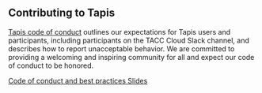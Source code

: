 ## Contributing to Tapis

[Tapis code of conduct](https://tapis-project.org/code-conduct/) outlines our expectations for Tapis users and participants, including participants on the TACC Cloud Slack channel, and describes how to report unacceptable behavior. We are committed to providing a welcoming and inspiring community for all and expect our code of conduct to be honored. 

[Code of conduct and best practices Slides](https://docs.google.com/presentation/d/1Z7bitctNRlikrQRWWnxufB3AzMG4fqyAHYQjj8in-xA/edit?usp=sharing)

